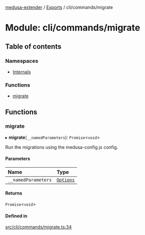 [medusa-extender](../README.md) / [Exports](../modules.md) / cli/commands/migrate

# Module: cli/commands/migrate

## Table of contents

### Namespaces

- [Internals](cli_commands_migrate.Internals.md)

### Functions

- [migrate](cli_commands_migrate.md#migrate)

## Functions

### migrate

▸ **migrate**(`__namedParameters`): `Promise`<`void`\>

Run the migrations using the medusa-config.js config.

#### Parameters

| Name | Type |
| :------ | :------ |
| `__namedParameters` | [`Options`](cli_commands_migrate.Internals.md#options) |

#### Returns

`Promise`<`void`\>

#### Defined in

[src/cli/commands/migrate.ts:34](https://github.com/adrien2p/medusa-extender/blob/8143685/src/cli/commands/migrate.ts#L34)
